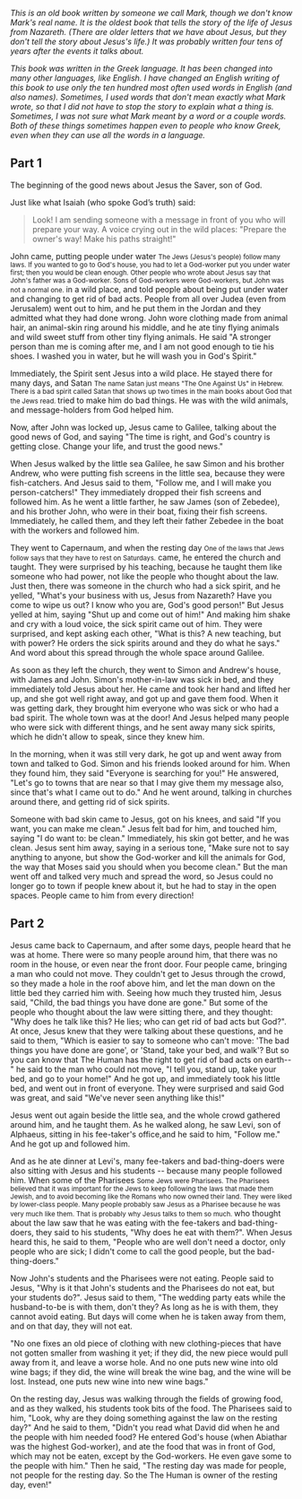 _This is an old book written by someone we call Mark, though we don't know Mark's real name.
It is the oldest book that tells the story of the life of Jesus from Nazareth.
(There are older letters that we have about Jesus, but they don't tell the story about Jesus's life.)
It was probably written four tens of years after the events it talks about._

_This book was written in the Greek language.
It has been changed into many other languages, like English.
I have changed an English writing of this book to use only the ten hundred most often used words in English (and also names).
Sometimes, I used words that don't mean exactly what Mark wrote, so that I did not have to stop the story to explain what a thing is.
Sometimes, I was not sure what Mark meant by a word or a couple words.
Both of these things sometimes happen even to people who know Greek, even when they can use all the words in a language._

## Part 1

The beginning of the good news about Jesus the Saver, son of God.

Just like what Isaiah (who spoke God’s truth) said:

> Look! I am sending someone with a message in front of you who will prepare your way.
> A voice crying out in the wild places:
> "Prepare the owner's way! Make his paths straight!"

John came, putting people under water
<small>
The Jews (Jesus's people) follow many laws.
If you wanted to go to God's house, you had to let a God-worker put you under water first; then you would be clean enough.
Other people who wrote about Jesus say that John's father was a God-worker.
Sons of God-workers were God-workers, but John was not a normal one.
</small>
in a wild place,
and told people about being put under water and changing to get rid of bad acts.
People from all over Judea (even from Jerusalem) went out to him,
and he put them in the Jordan and they admitted what they had done wrong.
John wore clothing made from animal hair, an animal-skin ring around his middle,
and he ate tiny flying animals and wild sweet stuff from other tiny flying animals.
He said "A stronger person than me is coming after me, and I am not good enough to tie his shoes.
I washed you in water, but he will wash you in God's Spirit."

Immediately, the Spirit sent Jesus into a wild place.
He stayed there for many days, and Satan
<small>
The name Satan just means "The One Against Us" in Hebrew.
There is a bad spirit called Satan that shows up two times in the main books about God that the Jews read.
</small>
tried to make him do bad things.
He was with the wild animals, and message-holders from God helped him.

Now, after John was locked up, Jesus came to Galilee, talking about the good news of God, and saying
"The time is right, and God's country is getting close. Change your life, and trust the good news."

When Jesus walked by the little sea Galilee, he saw Simon and his brother Andrew,
who were putting fish screens in the little sea, because they were fish-catchers.
And Jesus said to them, "Follow me, and I will make you person-catchers!"
They immediately dropped their fish screens and followed him.
As he went a little farther, he saw James (son of Zebedee), and his brother John,
who were in their boat, fixing their fish screens.
Immediately, he called them, and they left their father Zebedee in the boat with the workers and followed him.

They went to Capernaum, and when the resting day
<small>One of the laws that Jews follow says that they have to rest on Saturdays.</small>
came, he entered the church and taught.
They were surprised by his teaching, because he taught them like someone who had power,
not like the people who thought about the law.
Just then, there was someone in the church who had a sick spirit, and he yelled,
"What's your business with us, Jesus from Nazareth? Have you come to wipe us out? I know who you are, God's good person!"
But Jesus yelled at him, saying "Shut up and come out of him!"
And making him shake and cry with a loud voice, the sick spirit came out of him.
They were surprised, and kept asking each other,
"What is this? A new teaching, but with power? He orders the sick spirits around and they do what he says."
And word about this spread through the whole space around Galilee.

As soon as they left the church, they went to Simon and Andrew's house, with James and John.
Simon's mother-in-law was sick in bed, and they immediately told Jesus about her.
He came and took her hand and lifted her up, and she got well right away, and got up and gave them food.
When it was getting dark, they brought him everyone who was sick or who had a bad spirit.
The whole town was at the door!
And Jesus helped many people who were sick with different things, and he sent away many sick spirits,
which he didn't allow to speak, since they knew him.

In the morning, when it was still very dark, he got up and went away from town and talked to God.
Simon and his friends looked around for him.
When they found him, they said "Everyone is searching for you!"
He answered, "Let's go to towns that are near so that I may give them my message also, since that's what I came out to do."
And he went around, talking in churches around there, and getting rid of sick spirits.

Someone with bad skin came to Jesus, got on his knees, and said "If you want, you can make me clean."
Jesus felt bad for him, and touched him, saying "I do want to: be clean."
Immediately, his skin got better, and he was clean.
Jesus sent him away, saying in a serious tone,
"Make sure not to say anything to anyone, but show the God-worker and kill the animals for God,
the way that Moses said you should when you become clean."
But the man went off and talked very much and spread the word,
so Jesus could no longer go to town if people knew about it,
but he had to stay in the open spaces.
People came to him from every direction!

## Part 2

Jesus came back to Capernaum, and after some days, people heard that he was at home.
There were so many people around him, that there was no room in the house, or even near the front door.
Four people came, bringing a man who could not move.
They couldn't get to Jesus through the crowd, so they made a hole in the roof above him,
and let the man down on the little bed they carried him with.
Seeing how much they trusted him, Jesus said, "Child, the bad things you have done are gone."
But some of the people who thought about the law were sitting there, and they thought:
"Why does he talk like this? He lies; who can get rid of bad acts but God?".
At once, Jesus knew that they were talking about these questions, and he said to them,
"Which is easier to say to someone who can't move: 'The bad things you have done are gone',
or 'Stand, take your bed, and walk'?
But so you can know that The Human has the right to get rid of bad acts on earth--"
he said to the man who could not move,
"I tell you, stand up, take your bed, and go to your home!"
And he got up, and immediately took his little bed, and went out in front of everyone.
They were surprised and said God was great, and said "We've never seen anything like this!"

Jesus went out again beside the little sea, and the whole crowd gathered around him, and he taught them.
As he walked along, he saw Levi, son of Alphaeus, sitting in his fee-taker's office,and he said to him, "Follow me."
And he got up and followed him.

And as he ate dinner at Levi's, many fee-takers and bad-thing-doers
were also sitting with Jesus and his students -- because many people followed him.
When some of the Pharisees
<small>
Some Jews were Pharisees.
The Pharisees believed that it was important for the Jews to keep following the laws that made them Jewish,
and to avoid becoming like the Romans who now owned their land.
They were liked by lower-class people.
Many people probably saw Jesus as a Pharisee because he was very much like them.
That is probably why Jesus talks to them so much.
</small>
who thought about the law saw that he was eating with the fee-takers and bad-thing-doers,
they said to his students, "Why does he eat with them?".
When Jesus heard this, he said to them,
"People who are well don't need a doctor, only people who are sick;
I didn't come to call the good people, but the bad-thing-doers."

Now John's students and the Pharisees were not eating.
People said to Jesus, "Why is it that John's students and the Pharisees do not eat, but your students do?".
Jesus said to them, "The wedding party eats while the husband-to-be is with them, don't they?
As long as he is with them, they cannot avoid eating.
But days will come when he is taken away from them, and on that day, they will not eat.

"No one fixes an old piece of clothing with new clothing-pieces that have not gotten smaller from washing it yet;
if they did, the new piece would pull away from it, and leave a worse hole.
And no one puts new wine into old wine bags; if they did, the wine will break the wine bag, and the wine will be lost.
Instead, one puts new wine into new wine bags."

On the resting day, Jesus was walking through the fields of growing food,
and as they walked, his students took bits of the food.
The Pharisees said to him, "Look, why are they doing something against the law on the resting day?"
And he said to them, "Didn't you read what David did when he and the people with him needed food?
He entered God's house (when Abiathar was the highest God-worker),
and ate the food that was in front of God, which may not be eaten, except by the God-workers.
He even gave some to the people with him."
Then he said, "The resting day was made for people, not people for the resting day.
So the The Human is owner of the resting day, even!"
